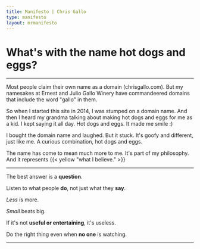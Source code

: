 ```yaml
--- 
title: Manifesto | Chris Gallo
type: manifesto
layout: mrmanifesto 
---
```


What's with the name hot dogs and eggs?
=======================================

* * * * *

Most people claim their own name as a domain (chrisgallo.com). But my
namesakes at Ernest and Julio Gallo Winery have commandeered domains
that include the word "gallo" in them.

So when I started this site in 2014, I was stumped on a domain name. And
then I heard my grandma talking about making hot dogs and eggs for me as
a kid. I kept saying it all day. Hot dogs and eggs. It made me smile :)

I bought the domain name and laughed. But it stuck. It's goofy and
different, just like me. A curious combination, hot dogs and eggs.

The name has come to mean much more to me. It's part of my philosophy. And it represents {{< yellow "what I believe." >}}

* * * * 

The best answer is a **question**.

Listen to what people **do**, not just what they **say**.

*Less* is more.

*Small* beats big.

If it's not **useful or entertaining**, it's useless.

Do the right thing even when **no one** is watching.

* * * * 

